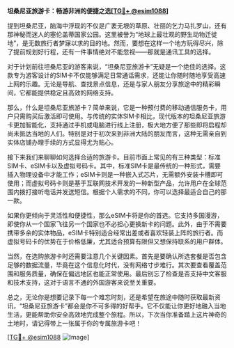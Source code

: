 **坦桑尼亚旅游卡：畅游非洲的便捷之选[[TG💪+ @esim1088](https://t.me/s/esim1088)]**

提到坦桑尼亚，脑海中浮现的不仅是广袤无垠的草原、壮丽的乞力马扎罗山，还有那神秘而迷人的塞伦盖蒂国家公园。这里被誉为“地球上最壮观的野生动物迁徙地”，是无数旅行者梦寐以求的目的地。然而，要想在这样一个地方玩得尽兴，除了提前规划好行程，还有一件事情绝对不能忽视——那就是通讯工具的选择。

对于计划前往坦桑尼亚的游客来说，“坦桑尼亚旅游卡”无疑是一个绝佳的选择。这款专为游客设计的SIM卡不仅能够满足日常通话需求，还能让你随时随地享受高速上网的乐趣。无论是导航、查找景点信息，还是与家人朋友分享旅途中的精彩瞬间，它都能提供稳定且高效的网络支持。

那么，什么是坦桑尼亚旅游卡？简单来说，它是一种预付费的移动通信服务卡，用户只需购买后激活即可使用。与传统的实体SIM卡相比，现代版本的坦桑尼亚旅游卡更加智能化，支持通过手机或电脑进行线上注册，极大地方便了那些即将启程却尚未抵达当地的人们。特别是对于初次来到非洲大陆的朋友而言，这种无需亲自到实体店铺办理手续的方式显得尤为贴心。

接下来我们来聊聊如何选择合适的旅游卡。目前市面上常见的有三种类型：标准SIM卡、eSIM卡以及虚拟号码卡。其中，标准SIM卡是最传统的一种形式，需要插入物理设备中才能工作；eSIM卡则是一种嵌入式芯片，无需额外安装卡槽即可使用；而虚拟号码卡则是基于互联网技术开发的一种新型产品，允许用户在全球范围内拨打接听电话并发送短信。根据个人需求的不同，你可以选择最适合自己的那一款。

如果你更倾向于灵活性和便捷性，那么eSIM卡将是你的首选。它支持多国漫游，即使你从一个国家飞往另一个国家也不必担心更换新卡的问题。此外，由于不需要携带多余的实体物品，eSIM卡特别适合经常出差或者喜欢轻装上阵的旅行者。而虚拟号码卡的优势在于价格低廉，尤其适合预算有限但又想保持联系的用户群体。

当然，在选购旅游卡时还需要注意几个关键因素。首先是要确认所选套餐是否包含足够的数据流量，毕竟在这个信息化时代，没有网络寸步难行。其次要查看覆盖范围和服务质量，确保在偏远地区也能正常使用。最后别忘了检查是否支持中文客服和技术支持，这对于语言不通的外国游客来说至关重要。

总之，无论你是想要记录下每一个难忘时刻，还是希望在旅途中随时获取最新资讯，“坦桑尼亚旅游卡”都会是你不可多得的好帮手。它不仅能让你更好地融入当地生活，更能帮助你安全高效地完成整个旅程。所以，下次当你准备踏上这片神奇的土地时，请记得带上一张属于你的专属旅游卡吧！

[[TG💪+ @esim1088](https://t.me/s/esim1088) ![Image](https://i.postimg.cc/4NQfJmqS/Snipaste-2025-05-13-00-14-12.png)]